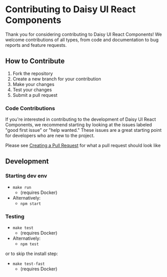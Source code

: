 # Contributing to Daisy UI React Components

Thank you for considering contributing to Daisy UI React Components! We welcome contributions of all types, from code and documentation to bug reports and feature requests.

## How to Contribute

1. Fork the repository
2. Create a new branch for your contribution
3. Make your changes
4. Test your changes
5. Submit a pull request

### Code Contributions

If you're interested in contributing to the development of Daisy UI React Components, we recommend starting by looking at the issues labeled "good first issue" or "help wanted." These issues are a great starting point for developers who are new to the project.

Please see [Creating a Pull  Request](documentation/process/PullRequest.md) for what a pull request should look like

## Development
### Starting dev env
- `make run` 
  - (requires Docker)
- Alternatively:
  - `npm start`

### Testing
- `make test`
  - (requires Docker)
- Alternatively:
  - `npm test`

or to skip the install step:
- `make test-fast`
  - (requires Docker)